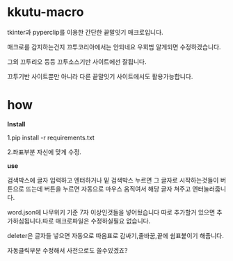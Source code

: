 # kkutu-macro
<p>tkinter과 pyperclip를 이용한 간단한  끝말잇기 매크로입니다.</p>
<p>매크로를 감지하는건지 끄투코리아에서는 안되네요 우회법 알게되면 수정하겠습니다.</p>
<p>그외 끄투리오 등등 끄투소스기반 사이트에선 잘됩니다.</p>
<p>끄투기반 사이트뿐만 아니라 다른 끝말잇기 사이트에서도 활용가능합니다.</p>

# how
<strong>Install</strong>

<p>1.pip install -r requirements.txt</p>
<p>2.좌표부분 자신에 맞게 수정.</p>
<p><strong>use</strong></p>

<p>검색박스에 글자 입력하고 엔터하거나 밑 검색박스 누르면 그 글자로 시작하는것들이 버튼으로 뜨는데 버튼을 누르면 자동으로 마우스 움직여서 해당 글자 쳐주고 엔터눌러줍니다.</p>
<p>word.json에 나무위키 기준 7자 이상인것들을 넣어뒀습니다 따로 추가할거 있으면 추가하심됩니다.따로 매크로파일은 수정하실필요 없습니다.</p>
<p>deleter은 글자들 넣으면 자동으로 따옴표로 감싸기,줄바꿈,끝에 쉼표붙이기 해줍니다.</p>
<p>자동클릭부분 수정해서 사전으로도 쓸수있겠죠?</p>

